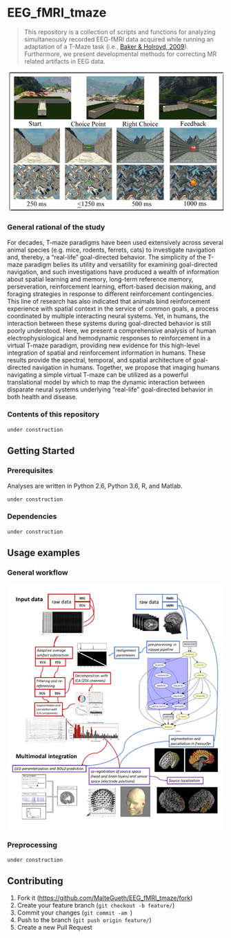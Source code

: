 # EEG_fMRI_tmaze

> This repository is a collection of scripts and functions for analyzing simultaneously recorded EEG-fMRI data acquired while running an adaptation of a T-Maze task (i.e., [Baker & Holroyd, 2009][baker_holroyd]). Furthermore, we present developmental methods for correcting MR related artifacts in EEG data. 

![](tmaze.png)

### General rational of the study

For decades, T-maze paradigms have been used extensively across several animal species (e.g. mice, rodents, ferrets, cats) to investigate
navigation and, thereby, a “real-life” goal-directed behavior. The simplicity of the T-maze paradigm belies its utility and versatility 
for examining goal-directed navigation, and such investigations have produced a wealth of information about spatial learning and memory, 
long-term reference memory, perseveration, reinforcement learning, effort-based decision making, and foraging strategies in response to 
different reinforcement contingencies. This line of research has also indicated that animals bind reinforcement experience with spatial 
context in the service of common goals, a process coordinated by multiple interacting neural systems. Yet, in humans, the interaction 
between these systems during goal-directed behavior is still poorly understood. 
Here, we present a comprehensive analysis of human electrophysiological and hemodynamic responses to reinforcement in a virtual T-maze 
paradigm, providing new evidence for this high-level integration of spatial and reinforcement information in humans. These results provide 
the spectral, temporal, and spatial architecture of goal-directed navigation in humans. 
Together, we propose that imaging humans navigating a simple virtual T-maze can be utilized as a powerful translational model by which to 
map the dynamic interaction between disparate neural systems underlying “real-life” goal-directed behavior in both health and disease.


### Contents of this repository

```
under construction
``` 

## Getting Started

### Prerequisites

Analyses are written in Python 2.6, Python 3.6, R, and Matlab. 

```
under construction
``` 

### Dependencies

```
under construction
``` 

## Usage examples

### General workflow

![](workflow_eegfmri.PNG)

### Preprocessing

```
under construction
```

## Contributing

1. Fork it (<https://github.com/MalteGueth/EEG_fMRI_tmaze/fork>)
2. Create your feature branch (`git checkout -b feature/`)
3. Commit your changes (`git commit -am `)
4. Push to the branch (`git push origin feature/`)
5. Create a new Pull Request

<!-- Markdown -->
[baker_holroyd]: https://academic.oup.com/cercor/article/19/8/1708/413785
[lap_page]: http://neurostimlab.com
[jp]: https://github.com/MalteGueth/EEG_fMRI_tmaze/tree/master/preprocessing
